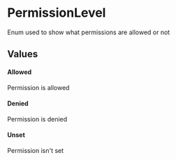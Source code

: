 PermissionLevel
===============
Enum used to show what permissions are allowed or not

## Values

#### Allowed
Permission is allowed

#### Denied
Permission is denied

#### Unset
Permission isn't set
